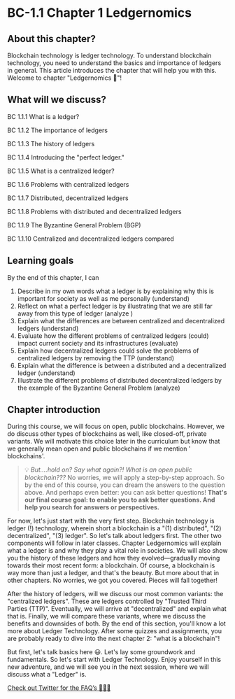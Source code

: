 # BC-1.1 Chapter 1 Ledgernomics

## About this chapter?
Blockchain technology is ledger technology. To understand blockchain technology, you need to understand the basics and importance of ledgers in general. This article introduces the chapter that will help you with this. Welcome to chapter "Ledgernomics 📒"!

## What will we discuss?

BC 1.1.1 What is a ledger?

BC 1.1.2 The importance of ledgers


BC 1.1.3 The history of ledgers


BC 1.1.4 Introducing the "perfect ledger."


BC 1.1.5 What is a centralized ledger?


BC 1.1.6 Problems with centralized ledgers


BC 1.1.7 Distributed, decentralized ledgers


BC 1.1.8 Problems with distributed and decentralized ledgers


BC 1.1.9 The Byzantine General Problem (BGP)


BC 1.1.10 Centralized and decentralized ledgers compared

## Learning goals 
By the end of this chapter, I can



1. Describe in my own words what a ledger is by explaining why this is important for society as well as me personally (understand)
2. Reflect on what a perfect ledger is by illustrating that we are still far away from this type of ledger (analyze )
3. Explain what the differences are between centralized and decentralized ledgers (understand)
4. Evaluate how the different problems of centralized ledgers (could) impact current society and its infrastructures (evaluate)
5. Explain how decentralized ledgers could solve the problems of centralized ledgers by removing the TTP (understand)
6. Explain what the difference is between a distributed and a decentralized ledger (understand)
7. Illustrate the different problems of distributed decentralized ledgers by the example of the Byzantine General Problem (analyze)

## Chapter introduction
During this course, we will focus on open, public blockchains. However, we do discuss other types of blockchains as well, like closed-off, private variants. We will motivate this choice later in the curriculum but know that we generally mean open and public blockchains if we mention ' blockchains'.

>💡  *But….hold on? Say what again?! What is an open public blockchain???* No worries, we will apply a step-by-step approach. So by the end of this course, you can dream the answers to the question above. And perhaps even better: you can ask better questions! **That's our final course goal: to enable you to ask better questions. And help you search for answers or perspectives.**

For now, let's just start with the very first step. Blockchain technology is ledger (!) technology, wherein short a blockchain is a "(1) distributed", "(2) decentralized", "(3) ledger". So let's talk about ledgers first. The other two components will follow in later classes. Chapter Ledgernomics will explain what a ledger is and why they play a vital role in societies. We will also show you the history of these ledgers and how they evolved—gradually moving towards their most recent form: a blockchain. Of course, a blockchain is way more than just a ledger, and that's the beauty. But more about that in other chapters. No worries, we got you covered. Pieces will fall together!

After the history of ledgers, will we discuss our most common variants: the "centralized ledgers". These are ledgers controlled by "Trusted Third Parties (TTP)". Eventually, we will arrive at "decentralized" and explain what that is. Finally, we will compare these variants, where we discuss the benefits and downsides of both. By the end of this section, you'll know a lot more about Ledger Technology. After some quizzes and assignments, you are probably ready to dive into the next chapter 2: "what is a blockchain"! 

But first, let's talk basics here 😃. Let's lay some groundwork and fundamentals. So let's start with Ledger Technology. Enjoy yourself in this new adventure, and we will see you in the next session, where we will discuss what a "Ledger" is.

[Check out Twitter for the FAQ’s 🦉🦉🦉](https://twitter.com/JordiJansen101/status/1431236972832514048?s=20)
